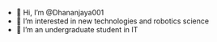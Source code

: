 - 👋 Hi, I’m @Dhananjaya001
- 👀 I’m interested in new technologies and robotics science
- 🌱 I’m an undergraduate student in  IT



<!---
Dhananjaya001/Dhananjaya001 is a ✨ special ✨ repository because its `README.md` (this file) appears on your GitHub profile.
You can click the Preview link to take a look at your changes.
--->
